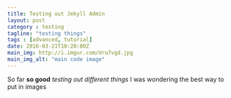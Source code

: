 ```yaml
---
title: Testing out Jekyll Admin
layout: post
category : testing
tagline: "testing things"
tags : [advanced, tutorial]
date: 2016-03-21T10:20:00Z
main_img: http://i.imgur.com/Uru7vgd.jpg
main_img_alt: "main code image"
---
```

So far **so good** *testing out different things* I was wondering the best way to put in images

